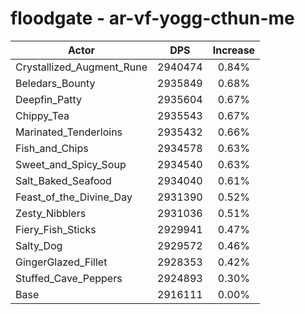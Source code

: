 # floodgate - ar-vf-yogg-cthun-me
| Actor | DPS | Increase |
|---|:---:|:---:|
|Crystallized_Augment_Rune|2940474|0.84%|
|Beledars_Bounty|2935849|0.68%|
|Deepfin_Patty|2935604|0.67%|
|Chippy_Tea|2935543|0.67%|
|Marinated_Tenderloins|2935432|0.66%|
|Fish_and_Chips|2934578|0.63%|
|Sweet_and_Spicy_Soup|2934540|0.63%|
|Salt_Baked_Seafood|2934040|0.61%|
|Feast_of_the_Divine_Day|2931390|0.52%|
|Zesty_Nibblers|2931036|0.51%|
|Fiery_Fish_Sticks|2929941|0.47%|
|Salty_Dog|2929572|0.46%|
|GingerGlazed_Fillet|2928353|0.42%|
|Stuffed_Cave_Peppers|2924893|0.30%|
|Base|2916111|0.00%|
